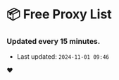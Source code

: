 # :package: Free Proxy List
### Updated every 15 minutes.

- Last updated: `2024-11-01 09:46`

:heart:
